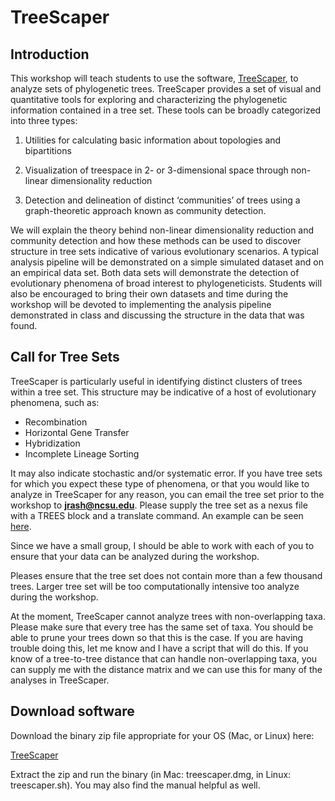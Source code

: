 # TreeScaper

## Introduction

This workshop will teach students to use the software, [TreeScaper](https://github.com/whuang08/TreeScaper), to analyze sets of phylogenetic trees. TreeScaper provides a set of visual and quantitative tools for exploring and characterizing the phylogenetic information contained in a tree set. These tools can be broadly categorized into three types: 

1. Utilities for calculating basic information about topologies and bipartitions

2. Visualization of treespace in 2- or 3-dimensional space through non-linear dimensionality reduction

3. Detection and delineation of distinct ‘communities’ of trees using a graph-theoretic approach known as community detection. 

We will explain the theory behind non-linear dimensionality reduction and community detection and how these methods can be used to discover structure in tree sets indicative of various evolutionary scenarios.  A typical analysis pipeline will be demonstrated on a simple simulated dataset and on an empirical data set.  Both data sets will demonstrate the detection of evolutionary phenomena of broad interest to phylogeneticists.  Students will also be encouraged to bring their own datasets and time during the workshop will be devoted to implementing the analysis pipeline demonstrated in class and discussing the structure in the data that was found.

## Call for Tree Sets

TreeScaper is particularly useful in identifying distinct clusters of trees within a tree set.  This structure may be indicative of a host of evolutionary phenomena, such as:

+ Recombination
+ Horizontal Gene Transfer
+ Hybridization
+ Incomplete Lineage Sorting

It may also indicate stochastic and/or systematic error.  If you have tree sets for which you expect these type of phenomena, or that you would like to analyze in TreeScaper for any reason, you can email the tree set prior to the workshop to **jrash@ncsu.edu**.  Please supply the tree set as a nexus file with a TREES block and a translate command.  An example can be seen [here](https://github.com/ssb2017/treescaper/blob/master/data/1000bp1L.nex).

Since we have a small group, I should be able to work with each of you to ensure that your data can be analyzed during the workshop.

Pleases ensure that the tree set does not contain more than a few thousand trees.  Larger tree set will be too computationally intensive too analyze during the workshop. 

At the moment, TreeScaper cannot analyze trees with non-overlapping taxa.  Please make sure that every tree has the same set of taxa.  You should be able to prune your trees down so that this is the case.  If you are having trouble doing this, let me know and I have a script that will do this.  If you know of a tree-to-tree distance that can handle non-overlapping taxa, you can supply me with the distance matrix and we can use this for many of the analyses in TreeScaper.

## Download software

Download the binary zip file appropriate for your OS (Mac, or Linux) here:

[TreeScaper](https://github.com/whuang08/TreeScaper/releases)

Extract the zip and run the binary (in Mac: treescaper.dmg, in Linux: treescaper.sh).  You may also find the manual helpful as well.
